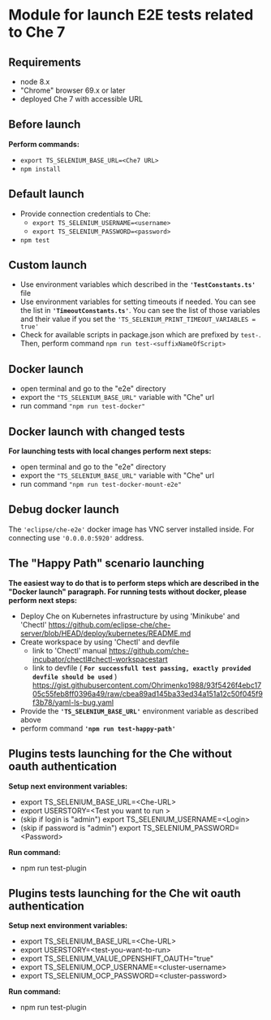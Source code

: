 
# Module for launch E2E tests related to Che 7

## Requirements

- node 8.x
- "Chrome" browser 69.x or later
- deployed Che 7 with accessible URL

## Before launch

**Perform commands:**

- ```export TS_SELENIUM_BASE_URL=<Che7 URL>```
- ```npm install```

## Default launch

- Provide connection credentials to Che:
  - ```export TS_SELENIUM_USERNAME=<username>```
  - ```export TS_SELENIUM_PASSWORD=<password>```
- ```npm test```

## Custom launch

- Use environment variables which described in the **```'TestConstants.ts'```** file
- Use environment variables for setting timeouts if needed. You can see the list in **```'TimeoutConstants.ts'```**. You can see the list of those variables and their value if you set the ```'TS_SELENIUM_PRINT_TIMEOUT_VARIABLES = true'```
- Check for available scripts in package.json which are prefixed by `test-`. Then, perform command ```npm run test-<suffixNameOfScript>```

## Docker launch

- open terminal and go to the "e2e" directory
- export the ```"TS_SELENIUM_BASE_URL"``` variable with "Che" url
- run command ```"npm run test-docker"```

## Docker launch with changed tests

**For launching tests with local changes perform next steps:**

- open terminal and go to the "e2e" directory
- export the ```"TS_SELENIUM_BASE_URL"``` variable with "Che" url
- run command ```"npm run test-docker-mount-e2e"```

## Debug docker launch

The ```'eclipse/che-e2e'``` docker image has VNC server installed inside. For connecting use ```'0.0.0.0:5920'``` address.

## The "Happy Path" scenario launching

**The easiest way to do that is to perform steps which are described in the "Docker launch" paragraph.
For running tests without docker, please perform next steps:**

- Deploy Che on Kubernetes infrastructure by using 'Minikube' and 'Chectl' <https://github.com/eclipse-che/che-server/blob/HEAD/deploy/kubernetes/README.md>
- Create workspace by using 'Chectl' and devfile
  - link to 'Chectl' manual <https://github.com/che-incubator/chectl#chectl-workspacestart>
  - link to devfile ( **```For successfull test passing, exactly provided devfile should be used```** )
    <https://gist.githubusercontent.com/Ohrimenko1988/93f5426f4ebc1705c55feb8ff0396a49/raw/cbea89ad145ba33ed34a151a12c50f045f9f3b78/yaml-ls-bug.yaml>
- Provide the **```'TS_SELENIUM_BASE_URL'```** environment variable as described above
- perform command **```'npm run test-happy-path'```**

## Plugins tests launching for the Che without oauth authentication

**Setup next environment variables:**

- export TS_SELENIUM_BASE_URL=\<Che-URL\>
- export USERSTORY=\<Test you want to run \>
- (skip if login is "admin") export TS_SELENIUM_USERNAME=\<Login\>
- (skip if password is "admin") export TS_SELENIUM_PASSWORD=\<Password\>

**Run command:**

- npm run test-plugin

## Plugins tests launching for the Che wit oauth authentication

**Setup next environment variables:**

- export TS_SELENIUM_BASE_URL=\<Che-URL\>
- export USERSTORY=\<test-you-want-to-run\>
- export TS_SELENIUM_VALUE_OPENSHIFT_OAUTH="true"
- export TS_SELENIUM_OCP_USERNAME=\<cluster-username\>
- export TS_SELENIUM_OCP_PASSWORD=\<cluster-password\>

**Run command:**

- npm run test-plugin
